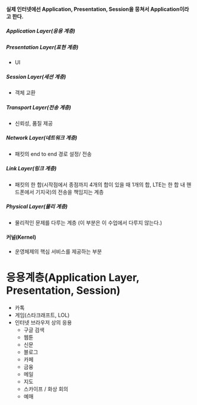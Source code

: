 #### 실제 인터넷에선 Application, Presentation, Session을 뭉쳐서 Application이라고 한다.

##### Application Layer(응용 계층)

##### Presentation Layer(표현 계층)

- UI

##### Session Layer(세션 계층)

- 객체 교환

##### Transport Layer(전송 계층)

- 신뢰성, 품질 제공

##### Network Layer(네트워크 계층)

- 패킷의 end to end 경로 설정/ 전송

##### Link Layer(링크 계층)

- 패킷의 한 합(시작점에서 종점까지 4개의 합이 있을 때 1개의 합, LTE는 한 합 내 핸드폰에서 기지국)의 전송을 책임지는 계층

##### Physical Layer(물리 계층)

- 물리적인 문제를 다루는 계층 (이 부분은 이 수업에서 다루지 않는다.)

#### 커널(Kernel)

- 운영체제의 핵심 서비스를 제공하는 부분

# 응용계층(Application Layer, Presentation, Session)

- 카톡
- 게임(스타크래프트, LOL)
- 인터넷 브라우저 상의 응용
  - 구글 검색
  - 웹툰
  - 신문
  - 블로그
  - 카페
  - 금융
  - 메일
  - 지도
  - 스카이프 / 화상 회의
  - 예매

#### 